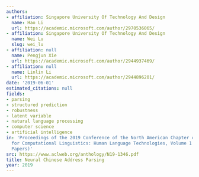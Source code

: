 ```yaml
---
authors:
- affiliation: Singapore University Of Technology And Design
  name: Hao Li
  url: https://academic.microsoft.com/author/2970536065/
- affiliation: Singapore University Of Technology And Design
  name: Wei Lu
  slug: wei_lu
- affiliation: null
  name: Pengjun Xie
  url: https://academic.microsoft.com/author/2944937469/
- affiliation: null
  name: Linlin Li
  url: https://academic.microsoft.com/author/2944896201/
date: '2019-06-01'
estimated_citations: null
fields:
- parsing
- structured prediction
- robustness
- latent variable
- natural language processing
- computer science
- artificial intelligence
in: 'Proceedings of the 2019 Conference of the North American Chapter of the Association
  for Computational Linguistics: Human Language Technologies, Volume 1 (Long and Short
  Papers)'
src: https://www.aclweb.org/anthology/N19-1346.pdf
title: Neural Chinese Address Parsing
year: 2019
---
```

